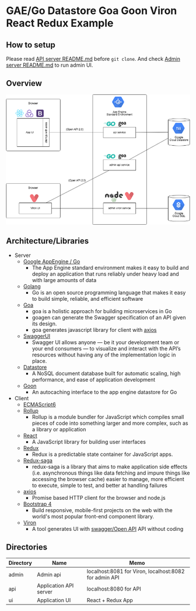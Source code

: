 # GAE/Go Datastore Goa Goon Viron React Redux Example

## How to setup

Please read [API server README.md](api/README.md) before `git clone`.
And check [Admin server README.md](admin/README.md) to run admin UI.

## Overview

![Overview](doc/overview.png)

## Architecture/Libraries

- Server
  - [Google AppEngine / Go](https://cloud.google.com/appengine/docs/standard/go/)
    - The App Engine standard environment makes it easy to build and deploy an application that runs reliably under heavy load and with large amounts of data
  - [Golang](https://golang.org/)
    - Go is an open source programming language that makes it easy to build simple, reliable, and efficient software
  - [Goa](https://goa.design/)
    - goa is a holistic approach for building microservices in Go
    - goagen can generate the Swagger specification of an API given its design.
    - goa generates javascript library for client with [axios](https://github.com/axios/axios)
  - [SwaggerUI](https://swagger.io/tools/swagger-ui/)
    - Swagger UI allows anyone — be it your development team or your end consumers — to visualize and interact with the API’s resources without having any of the implementation logic in place.
  - [Datastore](https://cloud.google.com/appengine/docs/standard/go/datastore/)
    - A NoSQL document database built for automatic scaling, high performance, and ease of application development
  - [Goon](https://github.com/mjibson/goon)
    - An autocaching interface to the app engine datastore for Go
- Client
  - [ECMAScript6](https://github.com/sorrycc/awesome-javascript#es6)
  - [Rollup](https://rollupjs.org/)
    - Rollup is a module bundler for JavaScript which compiles small pieces of code into something larger and more complex, such as a library or application
  - [React](https://reactjs.org/)
    - A JavaScript library for building user interfaces
  - [Redux](https://redux.js.org/)
    - Redux is a predictable state container for JavaScript apps.
  - [Redux-saga](https://redux-saga.js.org/)
    - redux-saga is a library that aims to make application side effects (i.e. asynchronous things like data fetching and impure things like accessing the browser cache) easier to manage, more efficient to execute, simple to test, and better at handling failures
  - [axios](https://github.com/axios/axios)
    - Promise based HTTP client for the browser and node.js
  - [Bootstrap 4](https://getbootstrap.com/docs/4.1)
    - Build responsive, mobile-first projects on the web with the world's most popular front-end component library.
  - [Viron](https://cam-inc.github.io/viron-doc/)
    - A tool generates UI with [swagger/Open API](https://swagger.io/) API without coding


## Directories

| Directory | Name                   | Memo |
|-----------|------------------------|-----------|
| admin     | Admin api              | localhost:8081 for Viron, localhost:8082 for admin API |
| api       | Application API server | localhost:8080 for API |
| ui        | Application UI         | React + Redux App |
